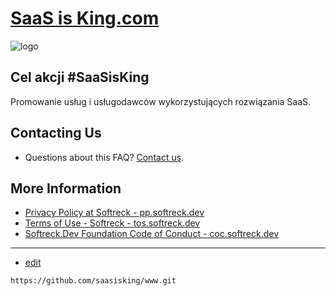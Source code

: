 # [SaaS is King.com](https://www.saasisking.com/)

![logo](https://logo.saasisking.com/1/default.png)

## Cel akcji #SaaSisKing

Promowanie usług i usługodawców wykorzystujących rozwiązania SaaS.


## 


## Contacting Us

+ Questions about this FAQ? [Contact us](mailto:saas@softreck.dev).

## More Information

+ [Privacy Policy at Softreck - pp.softreck.dev](https://pp.softreck.dev)
+ [Terms of Use - Softreck - tos.softreck.dev](https://tos.softreck.dev)
+ [Softreck.Dev Foundation Code of Conduct - coc.softreck.dev](https://coc.softreck.dev)


---
+ [edit](https://github.com/saasisking/www/edit/main/README.md)

```
https://github.com/saasisking/www.git
```
